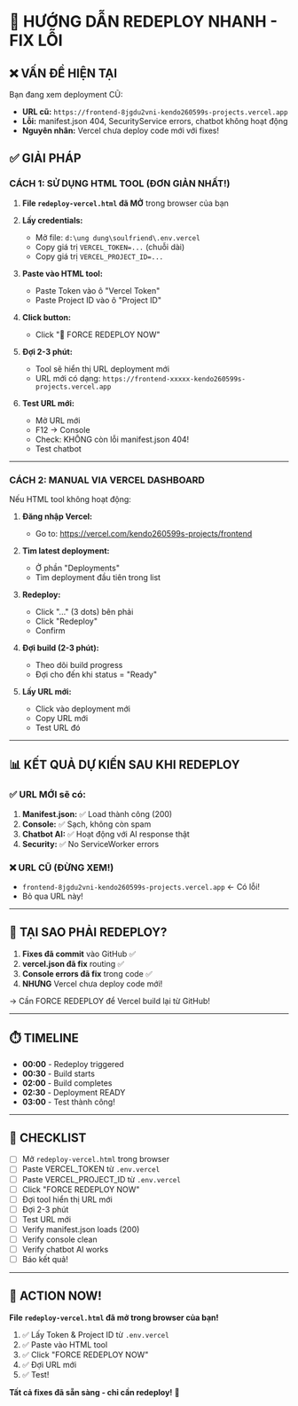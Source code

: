 # 🚨 HƯỚNG DẪN REDEPLOY NHANH - FIX LỖI

## ❌ VẤN ĐỀ HIỆN TẠI

Bạn đang xem deployment CŨ:
- **URL cũ:** `https://frontend-8jgdu2vni-kendo260599s-projects.vercel.app`
- **Lỗi:** manifest.json 404, SecurityService errors, chatbot không hoạt động
- **Nguyên nhân:** Vercel chưa deploy code mới với fixes!

## ✅ GIẢI PHÁP

### CÁCH 1: SỬ DỤNG HTML TOOL (ĐƠN GIẢN NHẤT!)

1. **File `redeploy-vercel.html` đã MỞ** trong browser của bạn

2. **Lấy credentials:**
   - Mở file: `d:\ung dung\soulfriend\.env.vercel`
   - Copy giá trị `VERCEL_TOKEN=...` (chuỗi dài)
   - Copy giá trị `VERCEL_PROJECT_ID=...`

3. **Paste vào HTML tool:**
   - Paste Token vào ô "Vercel Token"
   - Paste Project ID vào ô "Project ID"

4. **Click button:**
   - Click "🚀 FORCE REDEPLOY NOW"

5. **Đợi 2-3 phút:**
   - Tool sẽ hiển thị URL deployment mới
   - URL mới có dạng: `https://frontend-xxxxx-kendo260599s-projects.vercel.app`

6. **Test URL mới:**
   - Mở URL mới
   - F12 → Console
   - Check: KHÔNG còn lỗi manifest.json 404!
   - Test chatbot

---

### CÁCH 2: MANUAL VIA VERCEL DASHBOARD

Nếu HTML tool không hoạt động:

1. **Đăng nhập Vercel:**
   - Go to: https://vercel.com/kendo260599s-projects/frontend

2. **Tìm latest deployment:**
   - Ở phần "Deployments"
   - Tìm deployment đầu tiên trong list

3. **Redeploy:**
   - Click "..." (3 dots) bên phải
   - Click "Redeploy"
   - Confirm

4. **Đợi build (2-3 phút):**
   - Theo dõi build progress
   - Đợi cho đến khi status = "Ready"

5. **Lấy URL mới:**
   - Click vào deployment mới
   - Copy URL mới
   - Test URL đó

---

## 📊 KẾT QUẢ DỰ KIẾN SAU KHI REDEPLOY

### ✅ URL MỚI sẽ có:

1. **Manifest.json:** ✅ Load thành công (200)
2. **Console:** ✅ Sạch, không còn spam
3. **Chatbot AI:** ✅ Hoạt động với AI response thật
4. **Security:** ✅ No ServiceWorker errors

### ❌ URL CŨ (ĐỪNG XEM!)

- `frontend-8jgdu2vni-kendo260599s-projects.vercel.app` ← Có lỗi!
- Bỏ qua URL này!

---

## 🔧 TẠI SAO PHẢI REDEPLOY?

1. **Fixes đã commit** vào GitHub ✅
2. **vercel.json đã fix** routing ✅
3. **Console errors đã fix** trong code ✅
4. **NHƯNG** Vercel chưa deploy code mới!

→ Cần FORCE REDEPLOY để Vercel build lại từ GitHub!

---

## ⏱️ TIMELINE

- **00:00** - Redeploy triggered
- **00:30** - Build starts
- **02:00** - Build completes
- **02:30** - Deployment READY
- **03:00** - Test thành công!

---

## 📝 CHECKLIST

- [ ] Mở `redeploy-vercel.html` trong browser
- [ ] Paste VERCEL_TOKEN từ `.env.vercel`
- [ ] Paste VERCEL_PROJECT_ID từ `.env.vercel`
- [ ] Click "FORCE REDEPLOY NOW"
- [ ] Đợi tool hiển thị URL mới
- [ ] Đợi 2-3 phút
- [ ] Test URL mới
- [ ] Verify manifest.json loads (200)
- [ ] Verify console clean
- [ ] Verify chatbot AI works
- [ ] Báo kết quả!

---

## 🎯 ACTION NOW!

**File `redeploy-vercel.html` đã mở trong browser của bạn!**

1. ✅ Lấy Token & Project ID từ `.env.vercel`
2. ✅ Paste vào HTML tool
3. ✅ Click "FORCE REDEPLOY NOW"
4. ✅ Đợi URL mới
5. ✅ Test!

**Tất cả fixes đã sẵn sàng - chỉ cần redeploy!** 🚀


